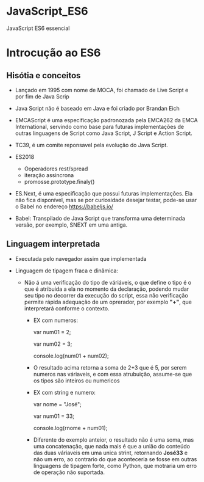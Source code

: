 # JavaScript_ES6
JavaScript ES6 essencial

# Introcução ao ES6

 ## Hisótia e conceitos

- Lançado em 1995 com nome de MOCA, foi chamado de Live Script e por fim de Java Scrip
- Java Script não é baseado em Java e foi criado por Brandan Eich

- EMCAScript é uma especificação padronozada pela EMCA262 da EMCA International, servindo como base para futuras implementações de outras linguagens de Script como Java Script, J Script e Action Script.
- TC39, é um comite reponsavel pela evolução do Java Script.

- ES2018
  - Ooperadores rest/spread
  - iteração assincrona
  - promosse.prototype.finaly()

- ES.Next, é uma especificação que possui futuras implementações.  Ela não fica disponível, mas se por curiosidade desejar testar, pode-se usar o Babel no endereço https://babeljs.io/
- Babel: Transpilado de Java Script que transforma uma determinada versão, por exemplo, SNEXT em uma antiga.

## Linguagem interpretada

- Executada pelo navegador assim que implementada

- Linguagem de tipagem fraca e dinâmica:
  - Não á uma verificação do tipo de váriáveis, o que define o tipo é o que é atribuida a ela no momento da declaração, podendo mudar seu tipo no decorrer da execução do script, essa não verificação permite rápida adequação de um oprerador, por exemplo **"+"**, que interpretará conforme o contexto.
    - EX com numeros:

      var num01 = 2;

      var num02 = 3;

      console.log(num01 + num02);

    - O resultado acima retorna a soma de 2+3  que é 5, por serem numeros nas váriaveis, e com essa atrubuição, assume-se que os tipos são inteiros ou numericos

    - EX com string e numero:

      var nome = "José";

      var num01 = 33;

      console.log(rnome + num01);

    - Diferente do exemplo anteior, o resultado não é uma soma, mas uma concatenação, que nada mais é que a união do conteúdo das duas váriaveis em uma unica strint, retornando **José33** e não um erro, ao contrario do que aconteceria se fosse em outras linguagens de tipagem forte, como Python, que motraria um erro de operação não suportada.

